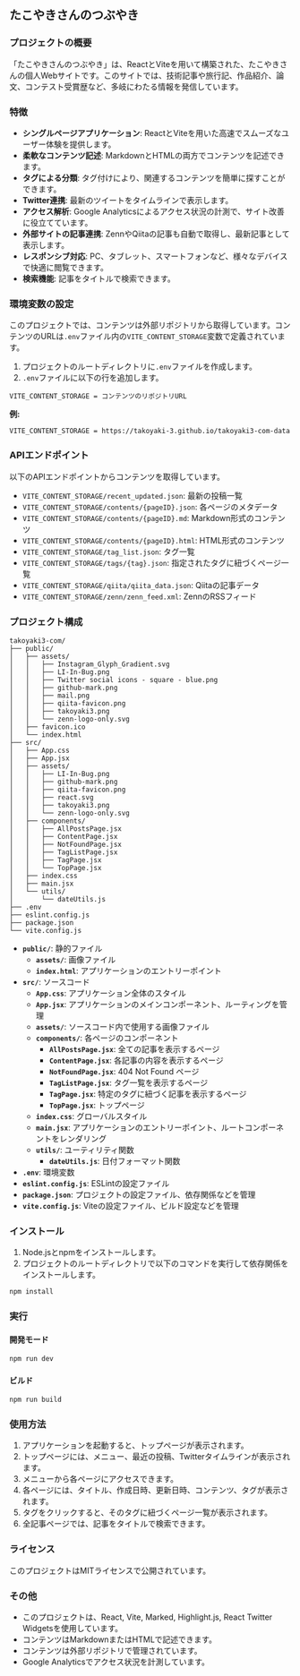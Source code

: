 ## たこやきさんのつぶやき

### プロジェクトの概要

「たこやきさんのつぶやき」は、ReactとViteを用いて構築された、たこやきさんの個人Webサイトです。このサイトでは、技術記事や旅行記、作品紹介、論文、コンテスト受賞歴など、多岐にわたる情報を発信しています。

### 特徴

-   **シングルページアプリケーション**: ReactとViteを用いた高速でスムーズなユーザー体験を提供します。
-   **柔軟なコンテンツ記述**: MarkdownとHTMLの両方でコンテンツを記述できます。
-   **タグによる分類**: タグ付けにより、関連するコンテンツを簡単に探すことができます。
-   **Twitter連携**: 最新のツイートをタイムラインで表示します。
-   **アクセス解析**: Google Analyticsによるアクセス状況の計測で、サイト改善に役立てています。
-   **外部サイトの記事連携**: ZennやQiitaの記事も自動で取得し、最新記事として表示します。
-   **レスポンシブ対応**: PC、タブレット、スマートフォンなど、様々なデバイスで快適に閲覧できます。
-   **検索機能**: 記事をタイトルで検索できます。

### 環境変数の設定

このプロジェクトでは、コンテンツは外部リポジトリから取得しています。コンテンツのURLは`.env`ファイル内の`VITE_CONTENT_STORAGE`変数で定義されています。

1.  プロジェクトのルートディレクトリに`.env`ファイルを作成します。
2.  `.env`ファイルに以下の行を追加します。

```
VITE_CONTENT_STORAGE = コンテンツのリポジトリURL
```

**例:**

```
VITE_CONTENT_STORAGE = https://takoyaki-3.github.io/takoyaki3-com-data
```

### APIエンドポイント

以下のAPIエンドポイントからコンテンツを取得しています。

-   `VITE_CONTENT_STORAGE/recent_updated.json`: 最新の投稿一覧
-   `VITE_CONTENT_STORAGE/contents/{pageID}.json`: 各ページのメタデータ
-   `VITE_CONTENT_STORAGE/contents/{pageID}.md`: Markdown形式のコンテンツ
-   `VITE_CONTENT_STORAGE/contents/{pageID}.html`: HTML形式のコンテンツ
-   `VITE_CONTENT_STORAGE/tag_list.json`: タグ一覧
-   `VITE_CONTENT_STORAGE/tags/{tag}.json`: 指定されたタグに紐づくページ一覧
-   `VITE_CONTENT_STORAGE/qiita/qiita_data.json`: Qiitaの記事データ
-   `VITE_CONTENT_STORAGE/zenn/zenn_feed.xml`: ZennのRSSフィード


### プロジェクト構成

```
takoyaki3-com/
├── public/
│   ├── assets/
│   │   ├── Instagram_Glyph_Gradient.svg
│   │   ├── LI-In-Bug.png
│   │   ├── Twitter social icons - square - blue.png
│   │   ├── github-mark.png
│   │   ├── mail.png
│   │   ├── qiita-favicon.png
│   │   ├── takoyaki3.png
│   │   └── zenn-logo-only.svg
│   ├── favicon.ico
│   └── index.html
├── src/
│   ├── App.css
│   ├── App.jsx
│   ├── assets/
│   │   ├── LI-In-Bug.png
│   │   ├── github-mark.png
│   │   ├── qiita-favicon.png
│   │   ├── react.svg
│   │   ├── takoyaki3.png
│   │   └── zenn-logo-only.svg
│   ├── components/
│   │   ├── AllPostsPage.jsx
│   │   ├── ContentPage.jsx
│   │   ├── NotFoundPage.jsx
│   │   ├── TagListPage.jsx
│   │   ├── TagPage.jsx
│   │   └── TopPage.jsx
│   ├── index.css
│   ├── main.jsx
│   └── utils/
│       └── dateUtils.js
├── .env
├── eslint.config.js
├── package.json
└── vite.config.js
```

-   **`public/`**: 静的ファイル
    -   **`assets/`**: 画像ファイル
    -   **`index.html`**: アプリケーションのエントリーポイント
-   **`src/`**: ソースコード
    -   **`App.css`**: アプリケーション全体のスタイル
    -   **`App.jsx`**: アプリケーションのメインコンポーネント、ルーティングを管理
    -   **`assets/`**: ソースコード内で使用する画像ファイル
    -   **`components/`**: 各ページのコンポーネント
        -   **`AllPostsPage.jsx`**: 全ての記事を表示するページ
        -   **`ContentPage.jsx`**: 各記事の内容を表示するページ
        -   **`NotFoundPage.jsx`**: 404 Not Found ページ
        -   **`TagListPage.jsx`**: タグ一覧を表示するページ
        -   **`TagPage.jsx`**: 特定のタグに紐づく記事を表示するページ
        -   **`TopPage.jsx`**: トップページ
    -   **`index.css`**: グローバルスタイル
    -   **`main.jsx`**: アプリケーションのエントリーポイント、ルートコンポーネントをレンダリング
    -   **`utils/`**: ユーティリティ関数
        -   **`dateUtils.js`**: 日付フォーマット関数
-   **`.env`**: 環境変数
-   **`eslint.config.js`**: ESLintの設定ファイル
-   **`package.json`**: プロジェクトの設定ファイル、依存関係などを管理
-   **`vite.config.js`**: Viteの設定ファイル、ビルド設定などを管理

### インストール

1.  Node.jsとnpmをインストールします。
2.  プロジェクトのルートディレクトリで以下のコマンドを実行して依存関係をインストールします。

```bash
npm install
```

### 実行

#### 開発モード

```bash
npm run dev
```

#### ビルド

```bash
npm run build
```

### 使用方法

1.  アプリケーションを起動すると、トップページが表示されます。
2.  トップページには、メニュー、最近の投稿、Twitterタイムラインが表示されます。
3.  メニューから各ページにアクセスできます。
4.  各ページには、タイトル、作成日時、更新日時、コンテンツ、タグが表示されます。
5.  タグをクリックすると、そのタグに紐づくページ一覧が表示されます。
6.  全記事ページでは、記事をタイトルで検索できます。

### ライセンス

このプロジェクトはMITライセンスで公開されています。 

### その他

-   このプロジェクトは、React, Vite, Marked, Highlight.js, React Twitter Widgetsを使用しています。
-   コンテンツはMarkdownまたはHTMLで記述できます。
-   コンテンツは外部リポジトリで管理されています。
-   Google Analyticsでアクセス状況を計測しています。